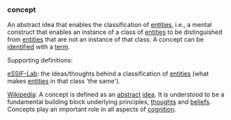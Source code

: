 ### concept

<p class="c8"><span>An abstract idea that enables the classification of </span><span class="c2"><a class="c3" href="#h.5imtbzl1f4xo">entities</a></span><span>, i.e., a mental construct that enables an instance of a class of </span><span class="c2"><a class="c3" href="#h.5imtbzl1f4xo">entities</a></span><span>&nbsp;to be distinguished from </span><span class="c2"><a class="c3" href="#h.5imtbzl1f4xo">entities</a></span><span>&nbsp;that are not an instance of that class. A concept can be </span><span class="c2"><a class="c3" href="#h.u3bfehmj4ed3">identified</a></span><span>&nbsp;with a </span><span class="c2"><a class="c3" href="#h.ojn7uxdcaf7u">term</a></span><span class="c0">.</span></p><p class="c8"><span class="c0">Supporting definitions:</span></p><p class="c8"><span class="c2"><a class="c3" href="https://www.google.com/url?q=https://essif-lab.github.io/framework/docs/essifLab-glossary%23concept&amp;sa=D&amp;source=editors&amp;ust=1706779842558396&amp;usg=AOvVaw1wsRmnxp8OwIEABsuzMdkz">eSSIF-Lab</a></span><span>: the ideas/thoughts behind a classification of </span><span class="c2"><a class="c3" href="https://www.google.com/url?q=https://essif-lab.github.io/framework/docs/terms/entity&amp;sa=D&amp;source=editors&amp;ust=1706779842558605&amp;usg=AOvVaw2dL5I9g_oBDAxLogjT6VIH">entities</a></span><span>&nbsp;(what makes </span><span class="c2"><a class="c3" href="https://www.google.com/url?q=https://essif-lab.github.io/framework/docs/terms/entity&amp;sa=D&amp;source=editors&amp;ust=1706779842558803&amp;usg=AOvVaw22x_cUE_ozJeOJdsFpwenL">entities</a></span><span class="c0">&nbsp;in that class 'the same').</span></p><p class="c8"><span class="c2"><a class="c3" href="https://www.google.com/url?q=https://en.wikipedia.org/wiki/Concept&amp;sa=D&amp;source=editors&amp;ust=1706779842559050&amp;usg=AOvVaw05ytX5wLlYczVpArOK2D4W">Wikipedia</a></span><span>: A concept is defined as an </span><span class="c2"><a class="c3" href="https://www.google.com/url?q=https://en.wikipedia.org/wiki/Abstraction&amp;sa=D&amp;source=editors&amp;ust=1706779842559232&amp;usg=AOvVaw1LmeRDZZ5L1n5QkdHzveVU">abstract</a></span><span>&nbsp;</span><span class="c2"><a class="c3" href="https://www.google.com/url?q=https://en.wikipedia.org/wiki/Idea&amp;sa=D&amp;source=editors&amp;ust=1706779842559407&amp;usg=AOvVaw2TvbP2cK3VEylfu_F-VDP3">idea</a></span><span>. It is understood to be a fundamental building block underlying principles, </span><span class="c2"><a class="c3" href="https://www.google.com/url?q=https://en.wikipedia.org/wiki/Thought&amp;sa=D&amp;source=editors&amp;ust=1706779842559910&amp;usg=AOvVaw1vyLGFyXDZIw-arngA14J-">thoughts</a></span><span>&nbsp;and </span><span class="c2"><a class="c3" href="https://www.google.com/url?q=https://en.wikipedia.org/wiki/Belief&amp;sa=D&amp;source=editors&amp;ust=1706779842560139&amp;usg=AOvVaw1giAgsiNgCTWQuII5Ur5eh">beliefs</a></span><span>. Concepts play an important role in all aspects of </span><span class="c2"><a class="c3" href="https://www.google.com/url?q=https://en.wikipedia.org/wiki/Cognition&amp;sa=D&amp;source=editors&amp;ust=1706779842560371&amp;usg=AOvVaw0BhWgHZmg0mkx-H6JlpCvI">cognition</a></span><span class="c0">.</span></p>
